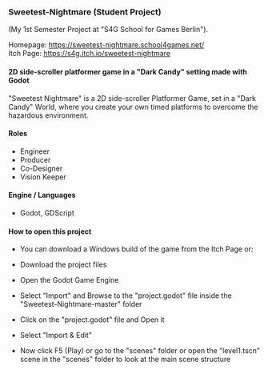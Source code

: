 ### Sweetest-Nightmare (Student Project)
(My 1st Semester Project at "S4G School for Games Berlin").

Homepage: https://sweetest-nightmare.school4games.net/ <br>
Itch Page: https://s4g.itch.io/sweetest-nightmare

#### 2D side-scroller platformer game in a "Dark Candy" setting made with Godot
"Sweetest Nightmare" is a 2D side-scroller Platformer Game, set in a "Dark Candy" World, where you create your own timed platforms to overcome the hazardous environment.

#### Roles
- Engineer
- Producer
- Co-Designer
- Vision Keeper

#### Engine / Languages
- Godot, GDScript

#### How to open this project
- You can download a Windows build of the game from the Itch Page or:

- Download the project files
- Open the Godot Game Engine
- Select "Import" and Browse to the "project.godot" file inside the "Sweetest-Nightmare-master" folder
- Click on the "project.godot" file and Open it
- Select "Import & Edit"
- Now click F5 (Play) or go to the "scenes" folder or open the "level1.tscn" scene in the "scenes" folder to look at the main scene structure

